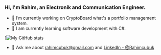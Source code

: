 ### Hi, I'm Rahim, an Electronik and Communication Engineer.

- 🔭 I’m currently working on CryptoBoard what's a portfolio management system.
- 🌱 I am currently learning software development with C#.

[![My GitHub stats](https://github-readme-stats.vercel.app/api?username=rahimcubuk&show_icons=true&theme=radical)
- 💬 Ask me about rahimcubuk@gmail.com and [LinkedIn - @Rahimcubuk](https://www.linkedin.com/in/rahim-%C3%A7-47903493/)
